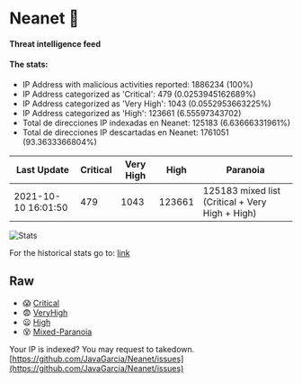 # Neanet :hocho:
#### Threat intelligence feed
#### The stats:

- IP Address with malicious activities reported: 1886234 (100%)
- IP Address categorized as 'Critical':  479 (0.0253945162689%)
- IP Address categorized as 'Very High':  1043 (0.0552953663225%)
- IP Address categorized as 'High':  123661 (6.55597343702)
- Total de direcciones IP indexadas en Neanet:  125183 (6.63666331961%)
- Total de direcciones IP descartadas en Neanet:  1761051 (93.3633366804%)

| Last Update | Critical | Very High | High | Paranoia |
| --- | --- | --- | --- | --- |
| 2021-10-10 16:01:50 | 479 | 1043 | 123661 | 125183 mixed list (Critical + Very High + High)|

![Stats](https://docs.google.com/spreadsheets/d/e/2PACX-1vSnaNMIXVabIpDJjufMlzH7poXnshF3mgd8Is1g9ytUEzVsP5my4Trn8f-xkoLLQ38xpL3HtmUexLo6/pubchart?oid=501124687&format=image)

For the historical stats go to: [link](/stats.csv)
## Raw
- :scream: [Critical](https://raw.githubusercontent.com/JavaGarcia/Neanet/master/blacklists/neanet_critical.txt)
- :fearful: [VeryHigh](https://raw.githubusercontent.com/JavaGarcia/Neanet/master/blacklists/neanet_veryHigh.txtt)
- :frowning: [High](https://raw.githubusercontent.com/JavaGarcia/Neanet/master/blacklists/neanet_high.txt)
- :dizzy_face: [Mixed-Paranoia](https://raw.githubusercontent.com/JavaGarcia/Neanet/master/blacklists/neanet_all.txt)


Your IP is indexed? You may request to takedown. [https://github.com/JavaGarcia/Neanet/issues](https://github.com/JavaGarcia/Neanet/issues)




















































































































































































































































































































































































































































































































































































































































































































































































































































































































































































































































































































































































































































































































































































































































































































































































































































































































































































































































































































































































































































































































































































































































































































































































































































































































































































































































































































































































































































































































































































































































































































































































































































































































































































































































































































































































































































































































































































































































































































































































































































































































































































































































































































































































































































































































































































































































































































































































































































































































































































































































































































































































































































































































































































































































































































































































































































































































































































































































































































































































































































































































































































































































































































































































































































































































































































































































































































































































































































































































































































































































































































































































































































































































































































































































































































































































































































































































































































































































































































































































































































































































































































































































































































































































































































































































































































































































































































































































































































































































































































































































































































































































































































































































































































































































































































































































